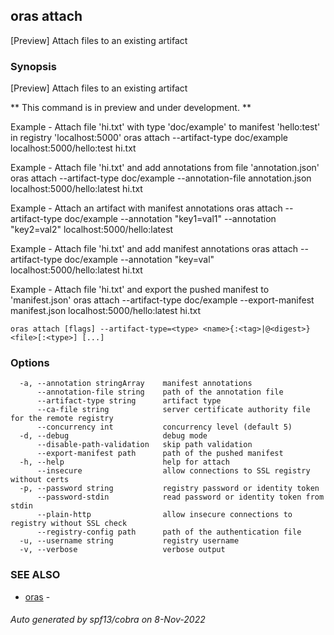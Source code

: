 ## oras attach

[Preview] Attach files to an existing artifact

### Synopsis

[Preview] Attach files to an existing artifact

** This command is in preview and under development. **

Example - Attach file 'hi.txt' with type 'doc/example' to manifest 'hello:test' in registry 'localhost:5000'
  oras attach --artifact-type doc/example localhost:5000/hello:test hi.txt

Example - Attach file 'hi.txt' and add annotations from file 'annotation.json'
  oras attach --artifact-type doc/example --annotation-file annotation.json localhost:5000/hello:latest hi.txt

Example - Attach an artifact with manifest annotations
  oras attach --artifact-type doc/example --annotation "key1=val1" --annotation "key2=val2" localhost:5000/hello:latest

Example - Attach file 'hi.txt' and add manifest annotations
  oras attach --artifact-type doc/example --annotation "key=val" localhost:5000/hello:latest hi.txt

Example - Attach file 'hi.txt' and export the pushed manifest to 'manifest.json'
  oras attach --artifact-type doc/example --export-manifest manifest.json localhost:5000/hello:latest hi.txt


```
oras attach [flags] --artifact-type=<type> <name>{:<tag>|@<digest>} <file>[:<type>] [...]
```

### Options

```
  -a, --annotation stringArray    manifest annotations
      --annotation-file string    path of the annotation file
      --artifact-type string      artifact type
      --ca-file string            server certificate authority file for the remote registry
      --concurrency int           concurrency level (default 5)
  -d, --debug                     debug mode
      --disable-path-validation   skip path validation
      --export-manifest path      path of the pushed manifest
  -h, --help                      help for attach
      --insecure                  allow connections to SSL registry without certs
  -p, --password string           registry password or identity token
      --password-stdin            read password or identity token from stdin
      --plain-http                allow insecure connections to registry without SSL check
      --registry-config path      path of the authentication file
  -u, --username string           registry username
  -v, --verbose                   verbose output
```

### SEE ALSO

* [oras](oras.md)	 - 

###### Auto generated by spf13/cobra on 8-Nov-2022
